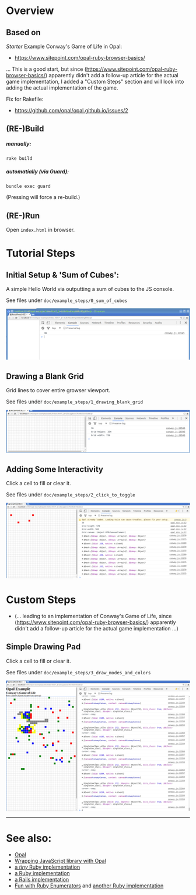 # Overview

## Based on

*Starter* Example Conway's Game of Life in Opal:

* https://www.sitepoint.com/opal-ruby-browser-basics/

... This is a good start, but since (https://www.sitepoint.com/opal-ruby-browser-basics/) apparently didn't add a follow-up article for the actual game implementation, I added a "Custom Steps" section and will look into adding the actual implementation of the game.

Fix for Rakefile:

* https://github.com/opal/opal.github.io/issues/2

## (RE-)Build

##### manually:

```
rake build
```

##### automatially (via Guard):

```
bundle exec guard
```

(Pressing <Enter> will force a re-build.)

## (RE-)Run

Open `index.html` in browser.

# Tutorial Steps

## Initial Setup & 'Sum of Cubes':

A simple Hello World via outputting a sum of cubes to the JS console.

See files under `doc/example_steps/0_sum_of_cubes`

![Sum of Cubes](doc/example_steps/0_sum_of_cubes/screenshot.png "Sum of Cubes")

## Drawing a Blank Grid

Grid lines to cover entire growser viewport.

See files under `doc/example_steps/1_drawing_blank_grid`

![Drawing a Blank Grid](doc/example_steps/1_drawing_blank_grid/screenshot.png "Drawing a Blank Grid")

## Adding Some Interactivity

Click a cell to fill or clear it.

See files under `doc/example_steps/2_click_to_toggle`

![Drawing a Blank Grid](doc/example_steps/2_click_to_toggle/screenshot1.png "Drawing a Blank Grid")

# Custom Steps
* (... leading to an implementation of Conway's Game of Life, since (https://www.sitepoint.com/opal-ruby-browser-basics/) apparently didn't add a follow-up article for the actual game implementation ...)

## Simple Drawing Pad

Click a cell to fill or clear it.

See files under `doc/example_steps/3_draw_modes_and_colors`

![Simple Drawing Pad](doc/example_steps/3_draw_modes_and_colors/screenshot.png "Simple Drawing Pad")

--------

# See also:

* [Opal](http://opalrb.org/)
* [Wrapping JavaScript library with Opal](https://ilyabylich.svbtle.com/wrapping-javascript-library-with-opal)
* [a *tiny* Ruby implementation](https://gist.github.com/netmute/1761463)
* [a Ruby implementation](https://github.com/andersondias/conway-game-of-life-ruby)
* [a Rails implementation](https://github.com/davidesantangelo/gameoflife)
* [Fun with Ruby Enumerators](https://romaimperator.com/?p=122) and [another Ruby implementation](https://github.com/romaimperator/conways_game_of_life)
